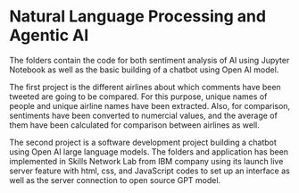 # Natural Language Processing and Agentic AI
The folders contain the code for both sentiment analysis of AI using Jupyter Notebook as well as the basic building of a chatbot using Open AI model.

The first project is the different airlines about which comments have been tweeted are going to be compared. For this purpose, unique names of people and unique airline names have been extracted. Also, for comparison, sentiments have been converted to numercial values, and the average of them have been calculated for comparison between airlines as well.

The second project is a software development project building a chatbot using Open AI large language models.
The folders and application has been implemented in Skills Network Lab from IBM company using its launch live server feature with html, css, and JavaScript codes to set up an interface as well as the server connection to open source GPT model.

